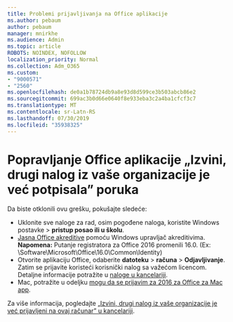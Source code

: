 ```yaml
---
title: Problemi prijavljivanja na Office aplikacije
ms.author: pebaum
author: pebaum
manager: mnirkhe
ms.audience: Admin
ms.topic: article
ROBOTS: NOINDEX, NOFOLLOW
localization_priority: Normal
ms.collection: Adm_O365
ms.custom:
- "9000571"
- "2560"
ms.openlocfilehash: de0a1b78724db9a8e93d8d599ce3b503abcb86e2
ms.sourcegitcommit: 699ac3b0d66e0640f8e933eba3c2a4ba1cfcf3c7
ms.translationtype: MT
ms.contentlocale: sr-Latn-RS
ms.lasthandoff: 07/30/2019
ms.locfileid: "35938325"
---
```

# <a name="fixing-the-office-apps-sorry-another-account-from-your-organization-is-already-signed-in-message"></a>Popravljanje Office aplikacije „Izvini, drugi nalog iz vaše organizacije je već potpisala” poruka

Da biste otklonili ovu grešku, pokušajte sledeće:

- Uklonite sve naloge za rad, osim pogođene naloga, koristite Windows postavke > **pristup posao ili u školu**.
- [Jasna Office akreditive](https://docs.microsoft.com/office/troubleshoot/error-messages/another-account-already-signed-in#step-3-clear-cached-credentials-on-the-computer) pomoću Windows upravljač akreditivima.<br/>
    **Napomena:** Putanje registratora za Office 2016 promenili 16.0. (Ex: \Software\Microsoft\Office\16.0\Common\Identity\)
- Otvorite aplikaciju Office, odaberite **datoteku** > **računa** > **Odjavljivanje**. Zatim se prijavite koristeći korisnički nalog sa važećom licencom. Detaljne informacije potražite u [naloge u kancelariji](https://support.office.com/article/accounts-in-office-628ea040-f265-49de-b986-be09c3ebf8a9).
- Mac, potražite u odeljku [mogu da se prijavim za 2016 za Office za Mac app](https://docs.microsoft.com/office365/troubleshoot/authentication/sign-in-to-office-2016-for-mac-fail).

Za više informacija, pogledajte [„Izvini, drugi nalog iz vaše organizacije je već prijavljeni na ovaj računar” u kancelariji](https://docs.microsoft.com/office/troubleshoot/error-messages/another-account-already-signed-in).